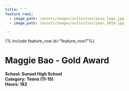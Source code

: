 ```yaml
---
title: " "
feature_row1:
  - image_path: /assets/images/activities/pvsa_logo.jpg
  - image_path: /assets/images/activities/year_2019.jpg

---
```


{% include feature_row id="feature_row1"%}

# Maggie Bao - Gold Award 

**School: Sunset High School**  
**Category: Teens (11-15)**  
**Hours: 182**  
